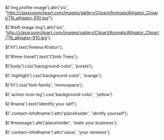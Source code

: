  $('img.profile-image').attr('src', "http://classroomclipart.com/images/gallery/Clipart/Animals/Alligator_Clipart/TN_alligator-910.jpg");

 $('#left-image img').attr('src', 'http://classroomclipart.com/images/gallery/Clipart/Animals/Alligator_Clipart/TN_alligator-910.jpg');

$('h1').text('Amena Khatun');

$('#time-travel').text('Climb Trees');

$('body').css('background-color', 'purple');

$('.highlight').css('background-color', 'orange');

$('h1').css('font-family', 'monospace');

$('.action-icon-bg').css('background-color', 'yellow')

$('#name').text('identify your self');

$('.contact-info#name').attr('placeholder', 'idintify yourself');

$('#message').attr('placeholder', 'state your business');

$('.contact-info#name').attr('value', 'your nemesis');
